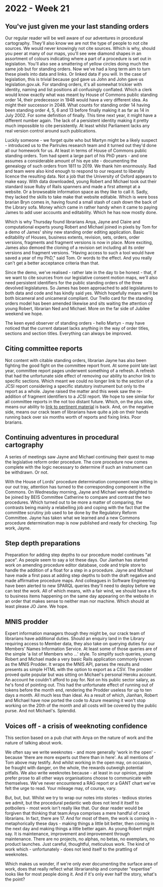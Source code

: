 # 2022 - Week 21

## You've just given me your last standing orders

Our regular reader will be well aware of our adventures in procedural cartography. They'll also know we are not the type of people to not cite sources. We would never knowingly not cite sources. Which is why, should you peer at many of our maps, you'll see wee diamond shapes in an assortment of colours indicating where a part of a procedure is set out in legislation. You'll also see a smattering of yellow circles doing much the same job but for standing orders. Now we've had a long term aim to turn these pixels into data and links. Or linked data if you will. In the case of legislation, this is trivial because god gave us John and John gave us legislation.gov.uk. For standing orders, it's all somewhat trickier with identity, naming and list positions all confusingly conflated. Which a clerk would know exactly what was meant by House of Commons public standing order 14, their predecessor in 1948 would have a very different idea. As might their successor in 2048. What counts for standing order 14 having been standing order 4, 5, 6 and 13 before finally making it as far as 14 in July 2002. For some definition of finally. This time next year, it might have a different number again. The lack of a persistent identity making it pretty much impossible to cite persistently. At least whilst Parliament lacks any real version control around such publications.

Luckily someone - we forget quite who but Martyn might be a likely suspect - introduced us to the Parlrules research team and it turned out they'd done all our homework for us. At least in terms of House of Commons public standing orders. Tom had spent a large part of his PhD years - and one assumes a considerable amount of his eye site - documenting the genealogy of such orders from 1811 to 2019. We thank him enormously. Rad and team were also kind enough to respond to our request to liberally licence the resulting data. Not a job that the University of Oxford appears to make easy. With data downloaded, young Robert and Michael took out their standard issue Ruby of Rails spanners and made a first attempt at a website. Or a browseable information space as they like to call it. Sadly, they lacked the skills to take make that website editable. Which is were boss brarian Bryn comes in, having found a small stash of cash down the back of the Library sofa. Money which came in rather handy when it came to paying James to add user accounts and editability. Which he has now mostly done.

Which is why Thursday found librarians Anya, Jayne and Claire and computational experts young Robert and Michael joined in pixels by Tom for a demo of James' shiny new standing order editing application. Basic editability of Houses, business extents, revision, sets, orders, order versions, fragments and fragment versions is now in place. More exciting, James also demoed the cloning of a revision set including all its order versions and fragment versions. "Having access to such a tool would have saved a year of my PhD," said Tom. Or words to the effect. And you really can't get a better acceptance criteria than that.

Since the demo, we've realised - rather late in the day to be honest - that, if we want to cite sources from our legislative consent motion maps, we'll also need persistent identifiers for the public standing orders of the three devolved legislatures. So James has been approached to add legislatures to both data and code and has kindly said yes. Which hopefully means we'll be both bicameral and unicameral compliant. Our Trello card for the standing orders model has been amended likewise and sits waiting the attention of young Robert, librarian Ned and Michael. More on the far side of Jubilee weekend we hope.

The keen eyed observer of standing orders - hello Martyn - may have noticed that the current dataset lacks anything in the way of order titles, sections and section titles. Everything can always be improved.

## Citing committee reports

Not content with citable standing orders, librarian Jayne has also been fighting the good fight on the committee report front. At some point late last year, committee report pages underwent something of a refresh. A refresh that had the unfortunate side effect of removing our ability to anchor link to specific sections. Which meant we could no longer link to the section of a JCSI report considering a specific statutory instrument but only to the report as a whole. Jayne raised the matter and this week saw the re-addition of fragment identifiers to a JCSI report. We hope to see similar for all committee reports in the not too distant future. Which, on the plus side, means our ability to [link to pertinent material](https://publications.parliament.uk/pa/jt5802/jtselect/jtstatin/138/report.html#Statutory-Instrument-1) is back. And, on the negative side, means our crack team of librarians have quite a job on their hands running back over six months worth of reports and fixing links. Poor brarians.

## Continuing adventures in procedural cartography

A series of meetings saw Jayne and Michael continuing their quest to map the legislative reform order procedure. The core procedure now comes complete with the logic necessary to determine if such an instrument can be withdrawn. Or not.

With the House of Lords' procedure determination component now sitting in our out tray, attention has turned to the corresponding component in the Commons. On Wednesday morning, Jayne and Michael were delighted to be joined by BEIS Committee Catherine to compare and contrast the two procedures. Which turned out to be more a matter of comparing, the contrasts being mainly a relabelling job and coping with the fact that the committee scrutiny job used to be done by the Regulatory Reform Committee. Jayne has taken what we learned and a new Commons procedure determination map is now published and ready for checking. Top work, Jayne.

## Step depth preparations

Preparation for adding step depths to our procedure model continues "at pace". As people seem to say a lot these days. Our Jianhan has started work on amending procedure editor database, code and triple store to handle the addition of a float for a step in a procedure. Jayne and Michael have made a first pass at adding step depths to both the draft negative and made affirmative procedure maps. And colleagues in Software Engineering have been alerted to new SPARQL queries they'll need to deploy before we can test the work. All of which means, with a fair wind, we should have a fix to business items happening on the same day appearing on the website in an order that makes sense to neither man nor machine. Which should at least please JO Jane. We hope.

## MNIS prodder

Expert information managers though they might be, our crack team of librarians have additional duties. Should an enquiry land in the Library requiring access to Member data, they also take on querying duties for our Members' Names Information Service. At least some of those queries are of the simple 'a list of Members who ...' style. To simplify such queries, young Robert and Michael made a very basic Rails application commonly known as the MNIS Prodder. It wraps the MNIS API, parses the results and presents as simple HTML with the option to export as a CSV. The prodder proved quite popular but was sitting on Michael's personal Heroku account. An account he couldn't afford to pay for. Not on his public sector salary, as he's fond of pointing out. This had the unfortunate effect of running out of tokens before the month end, rendering the Prodder useless for up to ten days a month. All much less than ideal. As a result of which, Jianhan, Robert and Michael have now ported the code to Azure meaning it won't stop working on the 20th of the month and all costs will be covered by the public purse. And not Michael's. Splendid.

## Voices off - a crisis of weeknoting confidence

This section based on a pub chat with Anya on the nature of work and the nature of talking about work.

We often say we write weeknotes - and more generally 'work in the open' - because 'there are more experts out there than in here'. As all mentions of Tom above may testify. And whilst working in the open may, on occasion, be fraught with danger, on the whole, the rewards outweigh potential pitfalls. We also write weeknotes because - at least in our opinion, people prefer prose to all other ways organisations choose to communicate with themselves. We've never encountered a RAG report or a GANT chart we've felt the urge to read. Your mileage may, of course, vary.

But, but, but. Whilst we try to wrap our notes into stories - tedious stories we admit, but the procedural pedantic web does not lend it itself to potboilers - most work isn't really like that. Our dear reader would be forgiven that thinking that team:Anya comprises a mere handful of crack librarians. In fact, there are 17. And for most of them, the work is coming in - metaphorically these days - making things a little bit better, then coming in the next day and making things a little better again. As young Robert might say. It is maintenance, improvement and improvement through maintenance. There are no projects, no alphas, no betas, no exemplars, no product launches. Just careful, thoughtful, meticulous work. The kind of work which - unfortunately - does not lend itself to the prattling of weeknotes.

Which makes us wonder, if we're only ever documenting the surface area of work, does that really reflect what librarianship and computer "expertise" looks like for most people doing it. And if it's only ever half the story, what's the point?